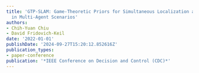 ```yaml
---
title: 'GTP-SLAM: Game-Theoretic Priors for Simultaneous Localization and Mapping
  in Multi-Agent Scenarios'
authors:
- Chih-Yuan Chiu
- David Fridovich-Keil
date: '2022-01-01'
publishDate: '2024-09-27T15:20:12.852616Z'
publication_types:
- paper-conference
publication: '*IEEE Conference on Decision and Control (CDC)*'
---
```

